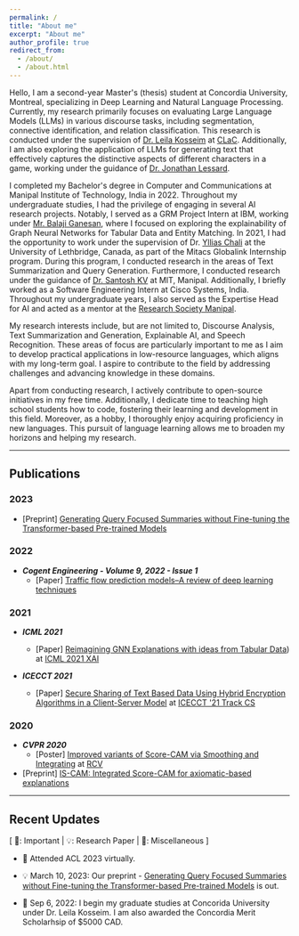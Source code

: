 ```yaml
---
permalink: /
title: "About me"
excerpt: "About me"
author_profile: true
redirect_from: 
  - /about/
  - /about.html
---
```


Hello, I am a second-year Master's (thesis) student at Concordia University, Montreal, specializing in Deep Learning and Natural Language Processing. Currently, my research primarily focuses on evaluating Large Language Models (LLMs) in various discourse tasks, including segmentation, connective identification, and relation classification. This research is conducted under the supervision of [Dr. Leila Kosseim](https://users.encs.concordia.ca/~kosseim/) at [CLaC](https://www.concordia.ca/ginacody/computer-science-software-eng/research/groups/computational-linguistics.html). Additionally, I am also exploring the application of LLMs for generating text that effectively captures the distinctive aspects of different characters in a game, working under the guidance of [Dr. Jonathan Lessard](https://www.concordia.ca/faculty/jonathan-lessard.html).
<br>

I completed my Bachelor's degree in Computer and Communications at Manipal Institute of Technology, India in 2022. Throughout my undergraduate studies, I had the privilege of engaging in several AI research projects. Notably, I served as a GRM Project Intern at IBM, working under [Mr. Balaji Ganesan](https://research.ibm.com/people/balaji-ganesan), where I focused on exploring the explainability of Graph Neural Networks for Tabular Data and Entity Matching. In 2021, I had the opportunity to work under the supervision of Dr. [Yllias Chali](https://www.cs.uleth.ca/~chali/) at the University of Lethbridge, Canada, as part of the Mitacs Globalink Internship program. During this program, I conducted research in the areas of Text Summarization and Query Generation. Furthermore, I conducted research under the guidance of [Dr. Santosh KV](https://manipal.edu/mit/department-faculty/faculty-list/santhosh-kv.html) at MIT, Manipal. Additionally, I briefly worked as a Software Engineering Intern at Cisco Systems, India. Throughout my undergraduate years, I also served as the Expertise Head for AI and acted as a mentor at the [Research Society Manipal](http://www.researchsocietymit.com/).
<br>
 
My research interests include, but are not limited to, Discourse Analysis, Text Summarization and Generation, Explainable AI, and Speech Recognition. These areas of focus are particularly important to me as I aim to develop practical applications in low-resource languages, which aligns with my long-term goal. I aspire to contribute to the field by addressing challenges and advancing knowledge in these domains.
<br>

Apart from conducting research, I actively contribute to open-source initiatives in my free time. Additionally, I dedicate time to teaching high school students how to code, fostering their learning and development in this field. Moreover, as a hobby, I thoroughly enjoy acquiring proficiency in new languages. This pursuit of language learning allows me to broaden my horizons and helping my research.


--- 
## Publications
### 2023

- [Preprint] [Generating Query Focused Summaries without Fine-tuning the Transformer-based Pre-trained Models](https://arxiv.org/abs/2303.06230)


### 2022
- ***Cogent Engineering - Volume 9, 2022 - Issue 1***
  - [Paper] [Traffic flow prediction models–A review of deep learning techniques](https://www.tandfonline.com/doi/full/10.1080/23311916.2021.2010510) 

### 2021
- ***ICML 2021***
  - [Paper] [Reimagining GNN Explanations with ideas from Tabular Data](https://arxiv.org/abs/2106.12665)) at [ICML 2021 XAI](https://icml2021-xai.github.io/)
  
- ***ICECCT 2021***
  - [Paper] [Secure Sharing of Text Based Data Using Hybrid Encryption Algorithms in a Client-Server Model](https://ieeexplore.ieee.org/abstract/document/9616671) at [ICECCT '21 Track CS](https://www.climatechange.ai/events/neurips2022)

### 2020
- ***CVPR 2020***
  - [Poster] [Improved variants of Score-CAM via Smoothing and Integrating](https://drive.google.com/file/d/10at_w7Wlkz0Ig4fU9BoNWe8m8FttlaDD/view) at [RCV](https://sites.google.com/view/rcv-cvpr2021/accepted-work?authuser=0)
- [Preprint] [IS-CAM: Integrated Score-CAM for axiomatic-based explanations](https://arxiv.org/abs/2010.03023)
  

---
## Recent Updates
[ 🌟: Important | 💡: Research Paper | 📆: Miscellaneous ]

- 🌟 Attended ACL 2023 virtually.

- 💡 March 10, 2023: Our preprint - [Generating Query Focused Summaries without Fine-tuning the Transformer-based Pre-trained Models](https://arxiv.org/abs/2303.06230) is out.

- 🌟 Sep 6, 2022: I begin my graduate studies at Concorida University under Dr. Leila Kosseim. I am also awarded the Concordia Merit Scholarhsip of $5000 CAD. 
